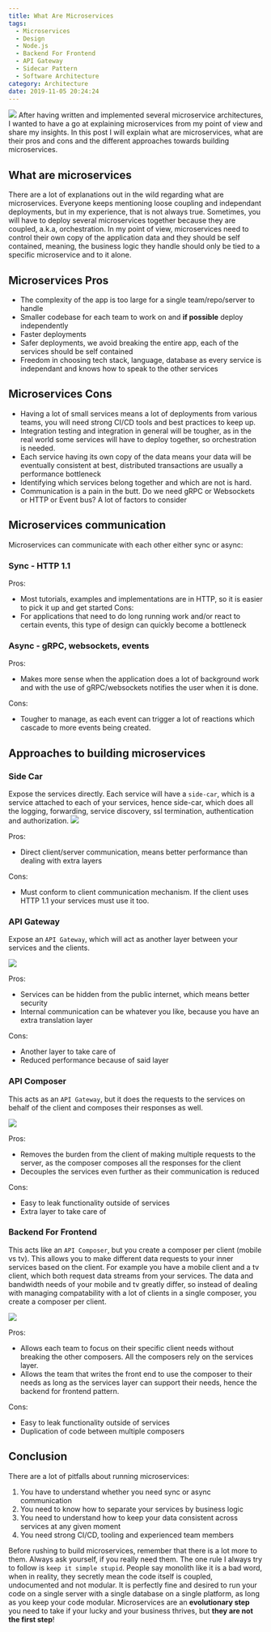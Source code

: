 ```yaml
---
title: What Are Microservices
tags:
  - Microservices
  - Design
  - Node.js
  - Backend For Frontend
  - API Gateway
  - Sidecar Pattern
  - Software Architecture
category: Architecture
date: 2019-11-05 20:24:24
---
```


![](./legos-2.jpg)
After having written and implemented several microservice architectures, I wanted to have a go at explaining microservices from my point of view and share my insights. In this post I will explain what are microservices, what are their pros and cons and the different approaches towards building microservices.

## What are microservices
There are a lot of explanations out in the wild regarding what are microservices. Everyone keeps mentioning loose coupling and independant deployments, but in my experience, that is not always true. Sometimes, you will have to deploy several microservices together because they are coupled, a.k.a, orchestration. In my point of view, microservices need to control their own copy of the application data and they should be self contained, meaning, the business logic they handle should only be tied to a specific microservice and to it alone.

## Microservices Pros
  - The complexity of the app is too large for a single team/repo/server to handle
  - Smaller codebase for each team to work on and **if possible** deploy independently
  - Faster deployments
  - Safer deployments, we avoid breaking the entire app, each of the services should be self contained
  - Freedom in choosing tech stack, language, database as every service is independant and knows how to speak to the other services

## Microservices Cons
  - Having a lot of small services means a lot of deployments from various teams, you will need strong CI/CD tools and best practices to keep up.
  - Integration testing and integration in general will be tougher, as in the real world some services will have to deploy together, so orchestration is needed.
  - Each service having its own copy of the data means your data will be eventually consistent at best, distributed transactions are usually a performance bottleneck
  - Identifying which services belong together and which are not is hard.
  - Communication is a pain in the butt. Do we need gRPC or Websockets or HTTP or Event bus? A lot of factors to consider

## Microservices communication
Microservices can communicate with each other either sync or async:

### Sync - HTTP 1.1
Pros:
  * Most tutorials, examples and implementations are in HTTP, so it is easier to pick it up and get started
Cons:
  * For applications that need to do long running work and/or react to certain events, this type of design can quickly become a bottleneck

### Async - gRPC, websockets, events
Pros:
  * Makes more sense when the application does a lot of background work and with the use of gRPC/websockets notifies the user when it is done.

Cons:
  * Tougher to manage, as each event can trigger a lot of reactions which cascade to more events being created.

## Approaches to building microservices

### Side Car
Expose the services directly. Each service will have a `side-car`, which is a service attached to each of your services, hence side-car, which does all the logging, forwarding, service discovery, ssl termination, authentication and authorization.
![](./side-car.png)

Pros:
  * Direct client/server communication, means better performance than dealing with extra layers

Cons:
  * Must conform to client communication mechanism. If the client uses HTTP 1.1 your services must use it too.

### API Gateway
Expose an `API Gateway`, which will act as another layer between your services and the clients. 

![](./gateway.png)

Pros:
  * Services can be hidden from the public internet, which means better security
  * Internal communication can be whatever you like, because you have an extra translation layer

Cons:
  * Another layer to take care of
  * Reduced performance because of said layer

### API Composer
This acts as an `API Gateway`, but it does the requests to the services on behalf of the client and composes their responses as well.

![](./api-composer.png)

Pros:
  * Removes the burden from the client of making multiple requests to the server, as the composer composes all the responses for the client
  * Decouples the services even further as their communication is reduced

Cons:
  * Easy to leak functionality outside of services
  * Extra layer to take care of

### Backend For Frontend
This acts like an `API Composer`, but you create a composer per client (mobile vs tv). This allows you to make different data requests to your inner services based on the client. For example you have a mobile client and a tv client, which both request data streams from your services. The data and bandwidth needs of your mobile and tv greatly differ, so instead of dealing with managing compatability with a lot of clients in a single composer, you create a composer per client.

![](./bff.png)

Pros:
  * Allows each team to focus on their specific client needs without breaking the other composers. All the composers rely on the services layer.
  * Allows the team that writes the front end to use the composer to their needs as long as the services layer can support their needs, hence the backend for frontend pattern.

Cons:
  * Easy to leak functionality outside of services
  * Duplication of code between multiple composers

## Conclusion
There are a lot of pitfalls about running microservices:
  1. You have to understand whether you need sync or async communication
  2. You need to know how to separate your services by business logic
  3. You need to understand how to keep your data consistent across services at any given moment
  4. You need strong CI/CD, tooling and experienced team members

Before rushing to build microservices, remember that there is a lot more to them. Always ask yourself, if you really need them. 
The one rule I always try to follow is `keep it simple stupid`. 
People say monolith like it is a bad word, when in reality, they secretly mean the code itself is coupled, undocumented and not modular. 
It is perfectly fine and desired to run your code on a single server with a single database on a single platform, as long as you keep your code modular.
Microservices are an **evolutionary step** you need to take if your lucky and your business thrives, but **they are not the first step**!